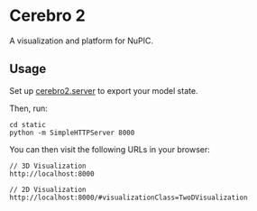 # Cerebro 2

A visualization and platform for NuPIC.

## Usage

Set up [cerebro2.server](https://github.com/chetan51/nupic.cerebro2.server) to export your model state.

Then, run:

    cd static
    python -m SimpleHTTPServer 8000

You can then visit the following URLs in your browser:

    // 3D Visualization
    http://localhost:8000

    // 2D Visualization
    http://localhost:8000/#visualizationClass=TwoDVisualization
